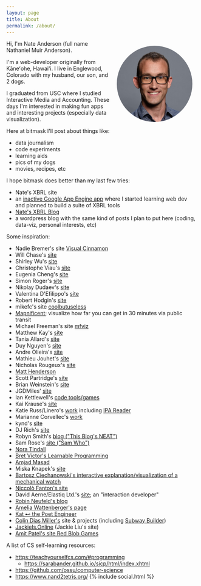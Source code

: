 ```yaml
---
layout: page
title: About
permalink: /about/
---
```


<img src="/assets/images/headshot/nate.jpg" style="height:200px;float:right;border-radius:100px;margin:1em;"/>
<!--- ![Nate Anderson personal pic](/assets/images/headshot/nate.jpg "Nate Anderson personal pic") ---> 


Hi, I'm Nate Anderson (full name Nathaniel Muir Anderson). 

I'm a web-developer originally from Kāneʻohe, Hawaiʻi. I live in Englewood, Colorado with my husband, our son, and 2 dogs.

I graduated from USC where I studied Interactive Media and Accounting. These days I'm interested in making fun apps and interesting projects (especially data visualization).

Here at bitmask I'll post about things like:
 - data journalism
 - code experiments
 - learning aids
 - pics of my dogs
 - movies, recipes, etc

I hope bitmask does better than my last few tries:
 - Nate's XBRL site
  - an [inactive Google App Engine app](http://xbrlnexus.appspot.com/) where I started learning web dev and planned to build a suite of XBRL tools
 - [Nate's XBRL Blog](http://xbrlnexus.wordpress.co/)
  - a wordpress blog with the same kind of posts I plan to put here (coding, data-viz, personal interests, etc)

Some inspiration:
 - Nadie Bremer's site [Visual Cinnamon](https://www.visualcinnamon.com/)
 - Will Chase's [site](https://www.williamrchase.com/)
 - Shirley Wu's [site](https://sxywu.com/)
 - Christophe Viau's [site](http://www.biovisualize.com/)
 - Eugenia Cheng's [site](http://eugeniacheng.com/)
 - Simon Roger's [site](https://simonrogers.net/)
 - Nikolay Dudaev's [site](https://nikolaydudaev.com/)
 - Valentina D'Efilippo's [site](http://www.valentinadefilippo.co.uk/) 
 - Robert Hodgin's [site]( http://www.roberthodgin.com/)
 - mikefc's site [coolbutuseless](https://coolbutuseless.github.io/about/)
 - [Mapnificent](https://www.mapnificent.net/); visualize how far you can get in 30 minutes via public transit
 - Michael Freeman's site [mfviz](http://mfviz.com/)
 - Matthew Kay's [site](http://blog.mjskay.com/)
 - Tania Allard's [site](https://www.trallard.dev/)
 - Duy Nguyen's [site](https://duyknguyen.com/profile/)
 - Andre Olieira's [site](https://andrepoliveira.com/blog/)
 - Mathieu Jouhet's [site](http://hello-mat.com/)
 - Nicholas Rougeux's [site](http://hello-mat.com/)
 - [Matt Henderson](https://twitter.com/matthen2)
 - Scott Partridge's [site](https://www.jevaart.com/)
 - Brian Weinstein's [site](https://www.brianweinstein.co/)
 - JGDMiles' [site](https://jdgmiles.github.io/)
 - Ian Kettlewell's [code tools/games](https://ianjk.com/about/)
 - Kai Krause's [site](http://kai.sub.blue/)
 - Katie Russ/Linero's [work](https://github.com/katie7r) including [IPA Reader](http://ipa-reader.xyz/)
 - Marianne Corvellec's [work](https://marianne-corvellec.appspot.com)
 - kynd's [site](https://kyndinfo.notion.site/Index-ad8eba2882cd4a00b22ca18be39d1ecb?pvs=25)
 - DJ Rich's [site](https://truetheta.io/concepts/)
 - Robyn Smith's [blog ("This Blog's NEAT")](https://www.thisblogsneat.com/)
 - Sam Rose's [site ("Sam Who")](https://samwho.dev/)
 - [Nora Tindall](https://nora.codes/)
 - [Bret Victor's Learnable Programming](https://worrydream.com/LearnableProgramming/)
 - [Amjad Masad](https://amasad.me/)
 - Miska Knapek's [site](https://miska.org/)
 - [Bartosz Ciechanowski's interactive explanation/visualization of a mechanical watch](https://ciechanow.ski/mechanical-watch/)
 - [Niccolò Fanton's site]([https://t.co/xIRNfzCZBf](https://niccolofanton.dev/))
 - David Aerne/Elastiq Ltd.'s [site](https://bento.me/meodai); an "interaction developer"
 - [Robin Neufeld's blog](https://metavee.github.io/blog/)
 - [Amelia Wattenberger's page](https://wattenberger.com/)
 - [Kat ⊷ the Poet Engineer](https://t.co/PxPJPpSBVQ)
 - [Colin Dias Miller's](https://www.colindm.com/) site & projects (including [Subway Builder](https://www.subwaybuilder.com/))
 - [JackieIs.Online](https://jackieis.online/) (Jackie Liu's site)
 - [Amit Patel's site Red Blob Games](https://www.redblobgames.com/)

A list of CS self-learning resources:
  - https://teachyourselfcs.com/#programming
    - https://sarabander.github.io/sicp/html/index.xhtml
  - https://github.com/ossu/computer-science
  - https://www.nand2tetris.org/
{% include social.html %}

